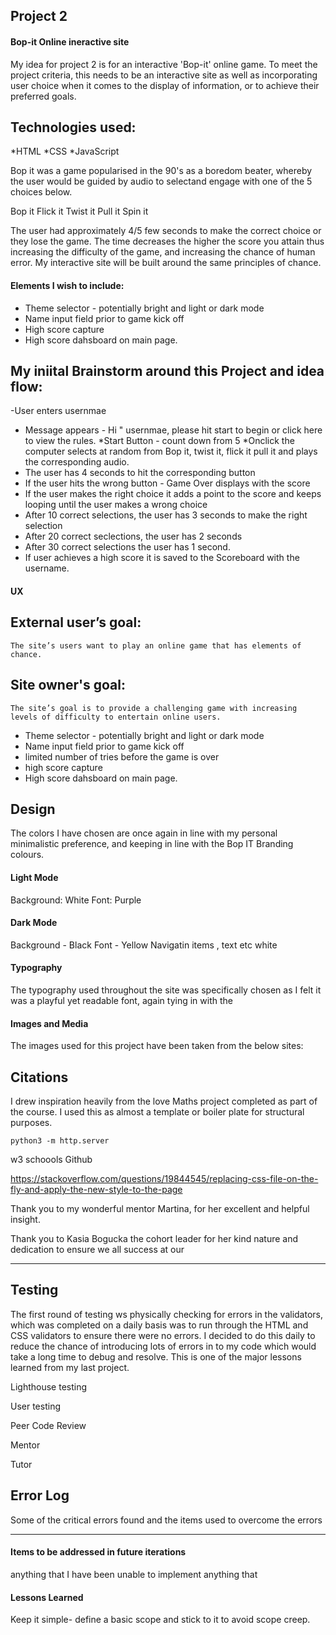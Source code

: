 ## Project 2


####  Bop-it Online ineractive site
My idea for project 2 is for an interactive 'Bop-it' online game. To meet the project criteria, this needs to be an interactive site as well as incorporating user choice when it comes to the display of information, or to achieve their preferred goals.

## Technologies used:
*HTML
*CSS
*JavaScript

Bop it was a game popularised in the 90's as a boredom beater, whereby the user would be guided by audio to selectand engage with one of the 5 choices below.

  Bop it
  Flick it
  Twist it 
  Pull it
  Spin it 

The user had approximately 4/5 few seconds to make the correct choice or they lose the game. The time decreases the higher the score you attain thus increasing the difficulty of the game, and increasing the chance of human error. My interactive site will be built around the same principles of chance.

#### Elements I wish to include:

* Theme selector - potentially bright and light or dark mode
* Name input field prior to game kick off
* High score capture 
* High score dahsboard on main page.


## My iniital Brainstorm around this Project and idea flow:
-User enters usernmae
* Message appears - Hi " usernmae, please hit start to begin or click here to view the rules. 
*Start Button - count down from 5
 *Onclick the computer selects at random from Bop it, twist it, flick it pull it and plays the corresponding audio.
* The user has 4 seconds to hit the corresponding button
* If the user hits the wrong button - Game Over displays with the score
* If the user makes the right choice it adds a point to the score and keeps looping until the user makes a wrong choice
* After 10 correct selections, the user has 3 seconds to make the right selection
* After 20 correct seclections, the user has 2 seconds
* After 30 correct selections the user has 1 second.
* If user achieves a high score it is saved to the Scoreboard with the username. 

#### UX
##  External user’s goal:

    The site’s users want to play an online game that has elements of chance.

##  Site owner's goal:

    The site’s goal is to provide a challenging game with increasing levels of difficulty to entertain online users.

    
    
* Theme selector - potentially bright and light or dark mode
* Name input field prior to game kick off
* limited number of tries before the game is over
* high score capture 
* High score dahsboard on main page.


## Design
The colors I have chosen are once again in line with my personal minimalistic preference, and keeping in line with the Bop IT Branding colours.

#### Light Mode
Background: White
Font: Purple

#### Dark Mode
Background - Black 
Font - Yellow
Navigatin items , text etc white


#### Typography
The typography used throughout the site was specifically chosen as I felt it was a playful yet readable font, again tying in with the 


#### Images and Media
The images used for this project have been taken from the below sites:



## Citations
I drew inspiration heavily from the love Maths project completed as part of the course. I used this as almost a template or boiler plate for structural purposes.

`python3 -m http.server`


w3 schoools
Github

https://stackoverflow.com/questions/19844545/replacing-css-file-on-the-fly-and-apply-the-new-style-to-the-page

Thank you to my wonderful mentor Martina, for her excellent and helpful insight.

Thank you to Kasia Bogucka the cohort leader for her kind nature and dedication to ensure we all success at our 

------

## Testing

The first round of testing ws physically checking for errors in the validators, which was completed on a daily basis was to run through the HTML and CSS validators to ensure there were no errors. I decided to do this daily to reduce the chance of introducing lots of errors in to my code which would take a long time to debug and resolve. This is one of the major lessons learned from my last project.

Lighthouse testing 

User testing

Peer Code Review 

Mentor 

Tutor



## Error Log 
Some of the critical errors found and the items used to overcome the errors


------

#### Items to be addressed in future iterations
anything that I have been unable to implement
anything that 

#### Lessons Learned
Keep it simple- define a basic scope and stick to it to avoid scope creep.

